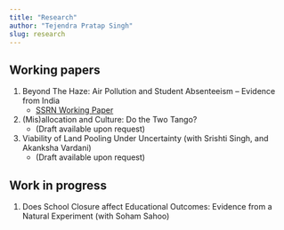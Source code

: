 ```yaml
---
title: "Research"
author: "Tejendra Pratap Singh"
slug: research
---
```


## Working papers 

1. Beyond The Haze: Air Pollution and Student Absenteeism – Evidence from India
    - [SSRN Working Paper](https://papers.ssrn.com/sol3/papers.cfm?abstract_id=3680588)     
2. (Mis)allocation and Culture: Do the Two Tango? 
    - (Draft available upon request)
3. Viability of Land Pooling Under Uncertainty (with Srishti Singh, and Akanksha Vardani)
    - (Draft available upon request) 

## Work in progress

1. Does School Closure affect Educational Outcomes: Evidence from a Natural Experiment (with Soham Sahoo) 